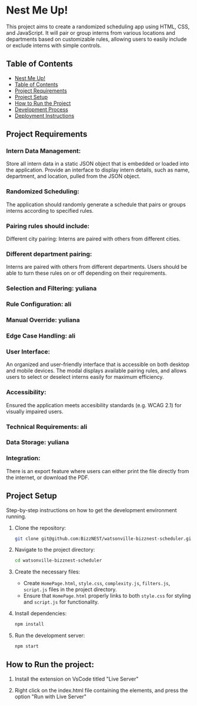 # Nest Me Up!

This project aims to create a randomized scheduling app using HTML, CSS, and JavaScript. It will pair or group interns from various locations and departments based on customizable rules, allowing users to easily include or exclude interns with simple controls.

## Table of Contents

- [Nest Me Up!](#nestup)
- [Table of Contents](#table-of-contents)
- [Project Requirements](#project-requirements)
- [Project Setup](#project-setup)
- [How to Run the Project](#how-to-run-the-project)
- [Development Process](#development-process)
- [Deployment Instructions](#deployment-instructions)
 
## Project Requirements

### Intern Data Management:
   Store all intern data in a static JSON object that is embedded or loaded into the application.
    Provide an interface to display intern details, such as name, department, and location, pulled from the JSON object.

### Randomized Scheduling:
   
The application should randomly generate a schedule that pairs or groups interns according to specified rules.

### Pairing rules should include:
 
Different city pairing: Interns are paired with others from different cities.

### Different department pairing:

 Interns are paired with others from different departments.
    Users should be able to turn these rules on or off depending on their requirements.

### Selection and Filtering: yuliana


### Rule Configuration: ali
    

### Manual Override: yuliana


### Edge Case Handling: ali
 

### User Interface:
An organized and user-friendly interface that is accessible on both desktop and mobile devices. The modal displays available pairing rules, and allows users to select or deselect interns easily for maximum efficiency.

### Accessibility:
Ensured the application meets accesibility standards (e.g. WCAG 2.1) for visually impaired users.

### Technical Requirements: ali
   

### Data Storage: yuliana
 

### Integration:
There is an export feature where users can either print the file directly from the internet, or download the PDF.

## Project Setup

Step-by-step instructions on how to get the development environment running.

1. Clone the repository:
    ```sh
    git clone git@github.com:BizzNEST/watsonville-bizznest-scheduler.git
    ```

2. Navigate to the project directory:
    ```sh
    cd watsonville-bizznest-scheduler
    ```

3. Create the necessary files:
   - Create `HomePage.html`, `style.css`, `complexity.js`, `filters.js`, `script.js` files in the project directory.
   - Ensure that `HomePage.html` properly links to both `style.css` for styling and `script.js` for functionality.

4. Install dependencies:
    ```sh
    npm install
    ```

5. Run the development server:
    ```sh
    npm start
    ```

## How to Run the project:

1. 
    Install the extension on VsCode titled "Live Server"

2. 
    Right click on the index.html file containing the elements, and press the option "Run with Live Server"
